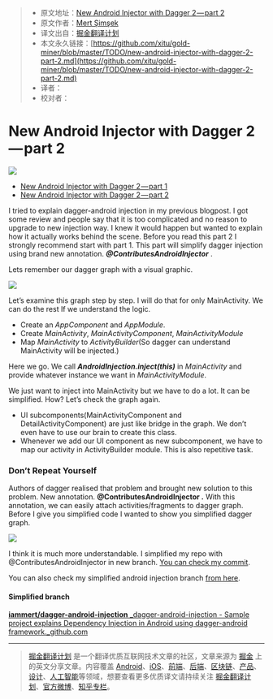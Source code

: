 > * 原文地址：[New Android Injector with Dagger 2 — part 2](https://medium.com/@iammert/new-android-injector-with-dagger-2-part-2-4af05fd783d0)
> * 原文作者：[Mert Şimşek](https://medium.com/@iammert?source=post_header_lockup)
> * 译文出自：[掘金翻译计划](https://github.com/xitu/gold-miner)
> * 本文永久链接：[https://github.com/xitu/gold-miner/blob/master/TODO/new-android-injector-with-dagger-2-part-2.md](https://github.com/xitu/gold-miner/blob/master/TODO/new-android-injector-with-dagger-2-part-2.md)
> * 译者：
> * 校对者：

# New Android Injector with Dagger 2 — part 2

![](https://cdn-images-1.medium.com/max/2000/1*mUOY8duji6LKT9dKFpDvoA.jpeg)

- [New Android Injector with Dagger 2 — part 1](https://github.com/xitu/gold-miner/blob/master/TODO/new-android-injector-with-dagger-2-part-1.md)
- [New Android Injector with Dagger 2 — part 2](https://github.com/xitu/gold-miner/blob/master/TODO/new-android-injector-with-dagger-2-part-2.md)

I tried to explain dagger-android injection in my previous blogpost. I got some review and people say that it is too complicated and no reason to upgrade to new injection way. I knew it would happen but wanted to explain how it actually works behind the scene. Before you read this part 2 I strongly recommend start with part 1\. This part will simplify dagger injection using brand new annotation. **_@ContributesAndroidInjector_** .



Lets remember our dagger graph with a visual graphic.

![](https://cdn-images-1.medium.com/max/1000/1*RbT9g29U6QErwWktV6089Q.png)

Let’s examine this graph step by step. I will do that for only MainActivity. We can do the rest If we understand the logic.

* Create an _AppComponent_ and _AppModule_.
* Create _MainActivity_, _MainActivityComponent_, _MainActivityModule_
* Map _MainActivity_ to _ActivityBuilder_(So dagger can understand MainActivity will be injected.)

Here we go. We call **_AndroidInjection.inject(this)_** in _MainActivity_ and provide whatever instance we want in _MainActivityModule_.

We just want to inject into MainActivity but we have to do a lot. It can be simplified. How? Let’s check the graph again.

* UI subcomponents(MainActivityComponent and DetailActivityComponent) are just like bridge in the graph. We don’t even have to use our brain to create this class.
* Whenever we add our UI component as new subcomponent, we have to map our activity in ActivityBuilder module. This is also repetitive task.

### Don’t Repeat Yourself

Authors of dagger realised that problem and brought new solution to this problem. New annotation. **@ContributesAndroidInjector .** With this annotation, we can easily attach activities/fragments to dagger graph. Before I give you simplified code I wanted to show you simplified dagger graph.

![](https://cdn-images-1.medium.com/max/1000/1*KqjANMe67JfzRNp0-QQIEw.png)

I think it is much more understandable. I simplified my repo with @ContributesAndroidInjector in new branch. [You can check my commit](https://github.com/iammert/dagger-android-injection/commit/5cf00f738751939b0d222e5da55e7f4384fa5798).

You can also check my simplified android injection branch [from here](https://github.com/iammert/dagger-android-injection/tree/dagger-simplified-with-contributes).

#### Simplified branch

[**iammert/dagger-android-injection**
_dagger-android-injection - Sample project explains Dependency Injection in Android using dagger-android framework._github.com](https://github.com/iammert/dagger-android-injection/tree/dagger-simplified-with-contributes)


---

> [掘金翻译计划](https://github.com/xitu/gold-miner) 是一个翻译优质互联网技术文章的社区，文章来源为 [掘金](https://juejin.im) 上的英文分享文章。内容覆盖 [Android](https://github.com/xitu/gold-miner#android)、[iOS](https://github.com/xitu/gold-miner#ios)、[前端](https://github.com/xitu/gold-miner#前端)、[后端](https://github.com/xitu/gold-miner#后端)、[区块链](https://github.com/xitu/gold-miner#区块链)、[产品](https://github.com/xitu/gold-miner#产品)、[设计](https://github.com/xitu/gold-miner#设计)、[人工智能](https://github.com/xitu/gold-miner#人工智能)等领域，想要查看更多优质译文请持续关注 [掘金翻译计划](https://github.com/xitu/gold-miner)、[官方微博](http://weibo.com/juejinfanyi)、[知乎专栏](https://zhuanlan.zhihu.com/juejinfanyi)。
